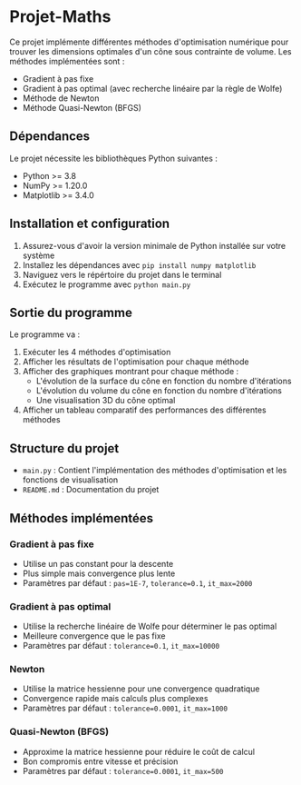 # Projet-Maths

Ce projet implémente différentes méthodes d'optimisation numérique pour trouver les dimensions optimales d'un cône sous contrainte de volume. Les méthodes implémentées sont :

- Gradient à pas fixe
- Gradient à pas optimal (avec recherche linéaire par la règle de Wolfe)
- Méthode de Newton
- Méthode Quasi-Newton (BFGS)

## Dépendances

Le projet nécessite les bibliothèques Python suivantes :

- Python >= 3.8
- NumPy >= 1.20.0
- Matplotlib >= 3.4.0

## Installation et configuration

1. Assurez-vous d'avoir la version minimale de Python installée sur votre système
2. Installez les dépendances avec `pip install numpy matplotlib`
3. Naviguez vers le répértoire du projet dans le terminal
4. Exécutez le programme avec `python main.py`

## Sortie du programme

Le programme va :

1. Exécuter les 4 méthodes d'optimisation
2. Afficher les résultats de l'optimisation pour chaque méthode
3. Afficher des graphiques montrant pour chaque méthode :
   - L'évolution de la surface du cône en fonction du nombre d'itérations
   - L'évolution du volume du cône en fonction du nombre d'itérations
   - Une visualisation 3D du cône optimal
4. Afficher un tableau comparatif des performances des différentes méthodes

## Structure du projet

- `main.py` : Contient l'implémentation des méthodes d'optimisation et les fonctions de visualisation
- `README.md` : Documentation du projet

## Méthodes implémentées

### Gradient à pas fixe

- Utilise un pas constant pour la descente
- Plus simple mais convergence plus lente
- Paramètres par défaut : `pas=1E-7`, `tolerance=0.1`, `it_max=2000`

### Gradient à pas optimal

- Utilise la recherche linéaire de Wolfe pour déterminer le pas optimal
- Meilleure convergence que le pas fixe
- Paramètres par défaut : `tolerance=0.1`, `it_max=10000`

### Newton

- Utilise la matrice hessienne pour une convergence quadratique
- Convergence rapide mais calculs plus complexes
- Paramètres par défaut : `tolerance=0.0001`, `it_max=1000`

### Quasi-Newton (BFGS)

- Approxime la matrice hessienne pour réduire le coût de calcul
- Bon compromis entre vitesse et précision
- Paramètres par défaut : `tolerance=0.0001`, `it_max=500`
